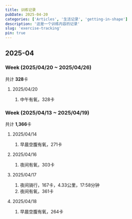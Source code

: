```yaml
---
title: 训练记录
pubDate: 2025-04-20
categories: ['Articles', '生活记录', 'getting-in-shape']
description: '这是一个训练内容的记录'
slug: 'exercise-tracking'
pin: true
---
```


## 2025-04

### Week (2025/04/20 ~ 2025/04/26)

共计 **328**卡

1. 2025/04/20
   
   1. 中午有氧，328卡


### Week (2025/04/13 ~ 2025/04/19)

共计 **1,366**卡

1. 2025/04/14
   
   1. 早晨空腹有氧，271卡

1. 2025/04/16

   1. 夜间有氧，303卡

1. 2025/04/17

   1. 夜间骑行，167卡，4.33公里，17:58分钟
   1. 夜间有氧，361卡

1. 2025/04/18
   
   1. 早晨空腹有氧，264卡
   

